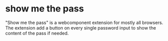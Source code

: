 # show me the pass
 "Show me the pass" is a webcomponent extension for mostly all browsers. The extension add a button on every single password input to show the content of the pass if needed. 
